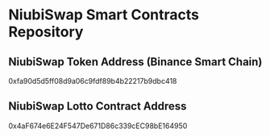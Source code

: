 # NiubiSwap Smart Contracts Repository

## NiubiSwap Token Address (Binance Smart Chain)

0xfa90d5d5ff08d9a06c9fdf89b4b22217b9dbc418

## NiubiSwap Lotto Contract Address

0x4aF674e6E24F547De671D86c339cEC98bE164950